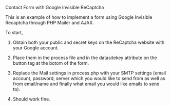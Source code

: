 Contact Form with Google Invisible ReCaptcha

This is an example of how to implement a form using Google Invisible Recaptcha through PHP Mailer and AJAX.

To start,

1) Obtain both your public and secret keys on the ReCaptcha website with your Google account.

2) Place them in the process file and in the datasitekey attribute on the button tag at the botom of the form.

3) Replace the Mail settings in process.php with your SMTP settings (email account, password, server which you would like to send from as well as from email/name and finally what email you would like emails to send to).

4) Should work fine.